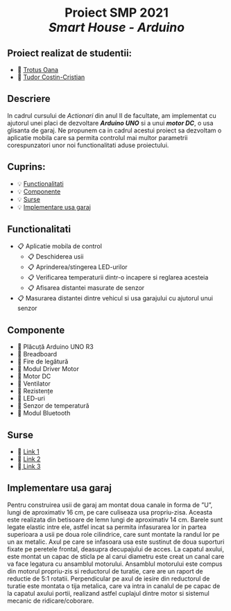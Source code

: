 #  <p align="center"> **Proiect SMP 2021** <br>  *Smart House - Arduino* <br/>

## Proiect realizat de studentii:
- :link: [Trotus Oana](https://github.com/OanaTrotus)
- :link: [Tudor Costin-Cristian](https://github.com/TudorCostinCristian)

## Descriere
In cadrul cursului de *Actionari* din anul II de facultate, am implementat cu ajutorul unei placi de dezvoltare ***Arduino UNO*** si a unui ***motor DC***, o usa glisanta de garaj. Ne propunem ca in cadrul acestui proiect sa dezvoltam o aplicatie mobila care sa permita controlul mai multor parametrii corespunzatori unor noi functionalitati aduse proiectului.

## Cuprins:
 - :bulb: [Functionalitati](#F)
 - :bulb: [Componente](#C)
 - :bulb: [Surse](#S)
 - :bulb: [Implementare usa garaj](#DC)

 ## Functionalitati <a name="D"></a>
 - :clipboard: Aplicatie mobila de control
   - :clipboard: Deschiderea usii 
   - :clipboard: Aprinderea/stingerea LED-urilor
   - :clipboard: Verificarea temperaturii dintr-o incapere si reglarea acesteia
   - :clipboard: Afisarea distantei masurate de senzor
 - :clipboard: Masurarea distantei dintre vehicul si usa garajului cu ajutorul unui senzor 

 ## Componente <a name="C"></a>
 - :pushpin: Plăcuță Arduino UNO R3
 - :pushpin: Breadboard
 - :pushpin: Fire de legătură
 - :pushpin: Modul Driver Motor
 - :pushpin: Motor DC 
 - :pushpin: Ventilator
 - :pushpin: Rezistențe  
 - :pushpin: LED-uri
 - :pushpin: Senzor de temperatură
 - :pushpin: Modul Bluetooth

 ## Surse <a name="S"></a>
 - :link: [Link 1]()
 - :link: [Link 2]()
 - :link:[ Link 3]()

 ## Implementare usa garaj <a name="DC"></a>
Pentru construirea usii de garaj am montat doua canale in forma de ”U”, lungi de aproximativ 16 cm, pe care culiseaza usa propriu-zisa. Aceasta este realizata din betisoare de lemn lungi de aproximativ 14 cm. Barele sunt legate elastic intre ele, astfel incat sa permita infasurarea lor in partea superioara a usii pe doua role cilindrice, care sunt montate la randul lor pe un ax metalic. Axul pe care se infasoara usa este sustinut de doua suporturi fixate pe peretele frontal, deasupra decupajului de acces. La capatul axului, este montat un capac de sticla pe al carui diametru este creat un canal care va face legatura cu ansamblul motorului. Ansamblul motorului este compus din motorul propriu-zis si reductorul de turatie, care are un raport de reductie de 5:1 rotatii. Perpendicular pe axul de iesire din reductorul de turatie este montata o tija metalica, care va intra in canalul de pe capac de la capatul axului portii, realizand astfel cuplajul dintre motor si sistemul mecanic de ridicare/coborare.